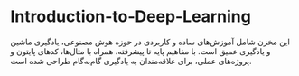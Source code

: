 # Introduction-to-Deep-Learning
این مخزن شامل آموزش‌های ساده و کاربردی در حوزه هوش مصنوعی، یادگیری ماشین و یادگیری عمیق است. با مفاهیم پایه تا پیشرفته، همراه با مثال‌ها، کدهای پایتون و پروژه‌های عملی، برای علاقه‌مندان به یادگیری گام‌به‌گام طراحی شده است.
